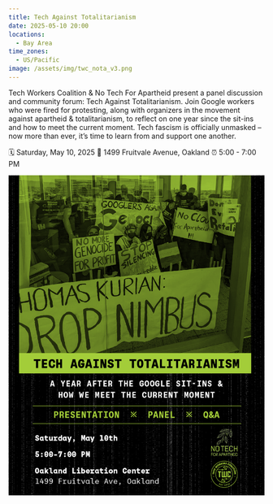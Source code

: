```yaml
---
title: Tech Against Totalitarianism
date: 2025-05-10 20:00
locations:
  - Bay Area
time_zones:
  - US/Pacific
image: /assets/img/twc_nota_v3.png
---
```

Tech Workers Coalition & No Tech For Apartheid present a panel discussion and community forum: Tech Against Totalitarianism. Join Google workers who were fired for protesting, along with organizers in the movement against apartheid & totalitarianism, to reflect on one year since the sit-ins and how to meet the current moment. Tech fascism is officially unmasked – now more than ever, it’s time to learn from and support one another.

🗓️ Saturday, May 10, 2025
📍 1499 Fruitvale Avenue, Oakland
⏰ 5:00 - 7:00 PM

![](/assets/img/twc_nota_v3.png)
